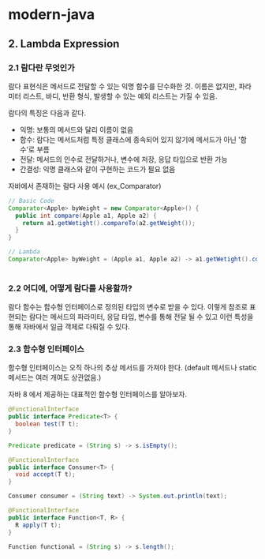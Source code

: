# modern-java

## 2. Lambda Expression

### 2.1 람다란 무엇인가
람다 표현식은 메서드로 전달할 수 있는 익명 함수를 단수화한 것.
이름은 없지만, 파라미터 리스트, 바디, 반환 형식, 발생할 수 있는 예외 리스트는 가질 수 있음.

람다의 특징은 다음과 같다.
- 익명: 보통의 메서드와 달리 이름이 없음
- 함수: 람다는 메서드처럼 특정 클래스에 종속되어 있지 않기에 메서드가 아닌 '함수'로 부름
- 전달: 메서드의 인수로 전달하거나, 변수에 저장, 응답 타입으로 반환 가능 
- 간결성: 익명 클래스와 같이 구현하는 코드가 필요 없음

자바에서 존재하는 람다 사용 예시 (ex_Comparator)
``` Java
// Basic Code
Comparator<Apple> byWeight = new Comparator<Apple>() {
  public int compare(Apple a1, Apple a2) {
    return a1.getWetight().compareTo(a2.getWeight());
  }
}

// Lambda
Comparator<Apple> byWeight = (Apple a1, Apple a2) -> a1.getWetight().compareTo(a2.getWeight());
     
```
### 2.2 어디에, 어떻게 람다를 사용할까?
람다 함수는 함수형 인터페이스로 정의된 타입의 변수로 받을 수 있다.
이렇게 참조로 표현되는 람다는 메서드의 파라미터, 응답 타입, 변수를 통해 전달 될 수 있고 이런 특성을 통해 자바에서 일급 객체로 다뤄질 수 있다.

### 2.3 함수형 인터페이스
함수형 인터페이스는 오직 하나의 추상 메서드를 가져야 한다. (default 메서드나 static 메서드는 여러 개여도 상관없음.)

자바 8 에서 제공하는 대표적인 함수형 인터페이스를 알아보자.
```Java
@FunctionalInterface
public interface Predicate<T> {
  boolean test(T t);
}

Predicate predicate = (String s) -> s.isEmpty();
```

```Java
@FunctionalInterface
public interface Consumer<T> {
  void accept(T t);
}

Consumer consumer = (String text) -> System.out.println(text);
```

```Java
@FunctionalInterface
public interface Function<T, R> {
  R apply(T t);
}

Function functional = (String s) -> s.length();
```
